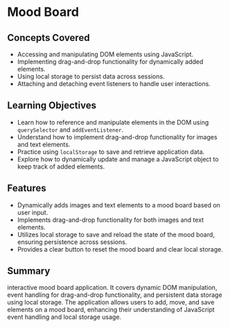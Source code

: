 # Mood Board

## Concepts Covered

- Accessing and manipulating DOM elements using JavaScript.
- Implementing drag-and-drop functionality for dynamically added elements.
- Using local storage to persist data across sessions.
- Attaching and detaching event listeners to handle user interactions.

## Learning Objectives

- Learn how to reference and manipulate elements in the DOM using `querySelector` and `addEventListener`.
- Understand how to implement drag-and-drop functionality for images and text elements.
- Practice using `localStorage` to save and retrieve application data.
- Explore how to dynamically update and manage a JavaScript object to keep track of added elements.

## Features

- Dynamically adds images and text elements to a mood board based on user input.
- Implements drag-and-drop functionality for both images and text elements.
- Utilizes local storage to save and reload the state of the mood board, ensuring persistence across sessions.
- Provides a clear button to reset the mood board and clear local storage.

## Summary

interactive mood board application. It covers dynamic DOM manipulation, event handling for drag-and-drop functionality, and persistent data storage using local storage. The application allows users to add, move, and save elements on a mood board, enhancing their understanding of JavaScript event handling and local storage usage.
